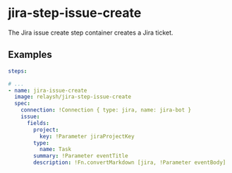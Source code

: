 # jira-step-issue-create

The Jira issue create step container creates a Jira ticket.

## Examples

```YAML
steps:

# ...
- name: jira-issue-create
  image: relaysh/jira-step-issue-create
  spec:
    connection: !Connection { type: jira, name: jira-bot }
    issue:
      fields:
        project:
          key: !Parameter jiraProjectKey
        type:
          name: Task
        summary: !Parameter eventTitle
        description: !Fn.convertMarkdown [jira, !Parameter eventBody]
```
